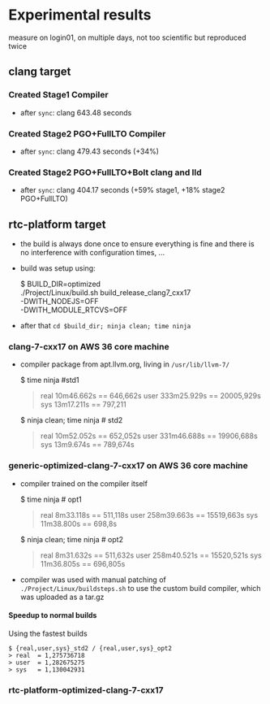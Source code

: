 # Experimental results

measure on login01, on multiple days, not too scientific but reproduced twice

## clang target

### Created Stage1 Compiler

- after `sync`: clang 643.48 seconds

### Created Stage2 PGO+FullLTO Compiler

- after `sync`: clang 479.43 seconds (+34%)

### Created Stage2 PGO+FullLTO+Bolt clang and lld

- after `sync`: clang 404.17 seconds (+59% stage1, +18% stage2 PGO+FullLTO)

## rtc-platform target

- the build is always done once to ensure everything is fine and there is no
  interference with configuration times, ...
- build was setup using:


    $ BUILD_DIR=optimized \
      ./Project/Linux/build.sh build_release_clang7_cxx17 \
            -DWITH_NODEJS=OFF \
            -DWITH_MODULE_RTCVS=OFF

- after that `cd $build_dir; ninja clean; time ninja`

### clang-7-cxx17 on AWS 36 core machine

- compiler package from apt.llvm.org, living in `/usr/lib/llvm-7/`


    $ time ninja #std1
    > real    10m46.662s   == 646,662s
    > user    333m25.929s  == 20005,929s
    > sys     13m17.211s   == 797,211

    $ ninja clean; time ninja # std2
    > real    10m52.052s   == 652,052s
    > user    331m46.688s  == 19906,688s
    > sys     13m9.674s    == 789,674s

### generic-optimized-clang-7-cxx17 on AWS 36 core machine

- compiler trained on the compiler itself


    $ time ninja # opt1
    > real    8m33.118s    == 511,118s
    > user    258m39.663s  == 15519,663s
    > sys     11m38.800s   == 698,8s

    $ ninja clean; time ninja # opt2
    > real    8m31.632s    == 511,632s
    > user    258m40.521s  == 15520,521s
    > sys     11m36.805s   == 696,805s

- compiler was used with manual patching of `./Project/Linux/buildsteps.sh`
  to use the custom build compiler, which was uploaded as a tar.gz

#### Speedup to normal builds

Using the fastest builds

    $ {real,user,sys}_std2 / {real,user,sys}_opt2
    > real  = 1,275736718
    > user  = 1,282675275
    > sys   = 1,130042931

### rtc-platform-optimized-clang-7-cxx17

